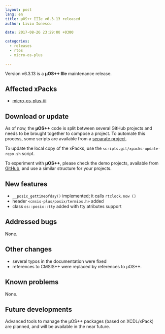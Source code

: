 ```yaml
---
layout: post
lang: en
title: µOS++ IIIe v6.3.13 released
author: Liviu Ionescu

date: 2017-08-26 23:29:00 +0300

categories:
  - releases
  - rtos
  - micro-os-plus

---
```


Version v6.3.13 is a **µOS++ IIIe** maintenance release.

## Affected xPacks

- [micro-os-plus-iii](https://github.com/micro-os-plus/micro-os-plus-iii)

## Download or update

As of now, the **µOS++** code is split between several GitHub projects and needs to be brought together to compose a project.
To automate this process, some scripts are available from a [separate project](https://github.com/xpacks/scripts). 

To update the local copy of the xPacks, use the `scripts.git/xpacks-update-repo.sh` script.

To experiment with **µOS++**, please check the demo projects, available from [GitHub](https://github.com/micro-os-plus/eclipse-demo-projects), and use a similar structure for your projects.


## New features

- `__posix_gettimeofday()` implemented; it calls `rtclock.now ()`
- header `<cmsis-plus/posix/termios.h>` added
- class `os::posix::tty` added with tty atributes support

## Addressed bugs

None.

## Other changes

- several typos in the documentation were fixed
- references to CMSIS++ were replaced by references to µOS++.

## Known problems

None.

## Future developments

Advanced tools to manage the µOS++ packages (based on XCDL/xPack) are planned, and will be available in the near future.

